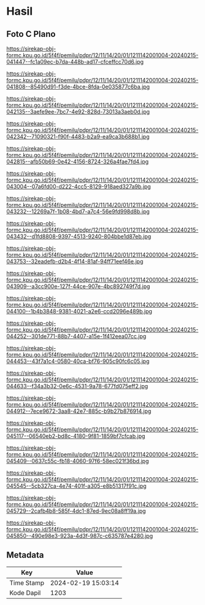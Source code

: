 # Hasil

## Foto C Plano

https://sirekap-obj-formc.kpu.go.id/5f4f/pemilu/pdpr/12/11/14/20/01/1211142001004-20240215-041447--fc1a09ec-b7da-448b-ad17-cfceffcc70d6.jpg

https://sirekap-obj-formc.kpu.go.id/5f4f/pemilu/pdpr/12/11/14/20/01/1211142001004-20240215-041808--85490d91-f3de-4bce-8fda-0e035877c6ba.jpg

https://sirekap-obj-formc.kpu.go.id/5f4f/pemilu/pdpr/12/11/14/20/01/1211142001004-20240215-042135--3aefe9ee-7bc7-4e92-828d-73013a3aeb0d.jpg

https://sirekap-obj-formc.kpu.go.id/5f4f/pemilu/pdpr/12/11/14/20/01/1211142001004-20240215-042342--71090321-f90f-4483-b2a9-ea9ca3b688b1.jpg

https://sirekap-obj-formc.kpu.go.id/5f4f/pemilu/pdpr/12/11/14/20/01/1211142001004-20240215-042815--afb50b69-0e42-4156-8724-326a4fae7fd4.jpg

https://sirekap-obj-formc.kpu.go.id/5f4f/pemilu/pdpr/12/11/14/20/01/1211142001004-20240215-043004--07a6fd00-d222-4cc5-8129-918aed327a9b.jpg

https://sirekap-obj-formc.kpu.go.id/5f4f/pemilu/pdpr/12/11/14/20/01/1211142001004-20240215-043232--12269a7f-1b08-4bd7-a7c4-56e9fd998d8b.jpg

https://sirekap-obj-formc.kpu.go.id/5f4f/pemilu/pdpr/12/11/14/20/01/1211142001004-20240215-043432--d1fd8808-9397-4513-9240-804bbe1d87eb.jpg

https://sirekap-obj-formc.kpu.go.id/5f4f/pemilu/pdpr/12/11/14/20/01/1211142001004-20240215-043753--32eadefb-d2b4-4f14-81af-94ff71eef46e.jpg

https://sirekap-obj-formc.kpu.go.id/5f4f/pemilu/pdpr/12/11/14/20/01/1211142001004-20240215-043909--a3cc900e-127f-44ce-907e-4bc892749f7d.jpg

https://sirekap-obj-formc.kpu.go.id/5f4f/pemilu/pdpr/12/11/14/20/01/1211142001004-20240215-044100--1b4b3848-9381-4021-a2e6-ccd2096e489b.jpg

https://sirekap-obj-formc.kpu.go.id/5f4f/pemilu/pdpr/12/11/14/20/01/1211142001004-20240215-044252--301de771-88b7-4407-a15e-1f412eea07cc.jpg

https://sirekap-obj-formc.kpu.go.id/5f4f/pemilu/pdpr/12/11/14/20/01/1211142001004-20240215-044453--43f7a1c4-0580-40ca-bf76-905c90fc6c05.jpg

https://sirekap-obj-formc.kpu.go.id/5f4f/pemilu/pdpr/12/11/14/20/01/1211142001004-20240215-044633--f34a3b32-0e6c-4531-9a78-677fd075eff2.jpg

https://sirekap-obj-formc.kpu.go.id/5f4f/pemilu/pdpr/12/11/14/20/01/1211142001004-20240215-044912--7ece9672-3aa8-42e7-885c-b9b27b876914.jpg

https://sirekap-obj-formc.kpu.go.id/5f4f/pemilu/pdpr/12/11/14/20/01/1211142001004-20240215-045117--06540eb2-bd8c-4180-9f81-1859bf7cfcab.jpg

https://sirekap-obj-formc.kpu.go.id/5f4f/pemilu/pdpr/12/11/14/20/01/1211142001004-20240215-045409--0637c55c-fb18-4060-97f6-58ec021f36bd.jpg

https://sirekap-obj-formc.kpu.go.id/5f4f/pemilu/pdpr/12/11/14/20/01/1211142001004-20240215-045545--5cb327ca-4e74-401f-a305-e8b51317f91c.jpg

https://sirekap-obj-formc.kpu.go.id/5f4f/pemilu/pdpr/12/11/14/20/01/1211142001004-20240215-045729--2cafb4b8-585f-4dc1-87ed-9ec08a8ff19a.jpg

https://sirekap-obj-formc.kpu.go.id/5f4f/pemilu/pdpr/12/11/14/20/01/1211142001004-20240215-045850--490e98e3-923a-4d3f-987c-c635787e4280.jpg


## Metadata

| Key        | Value               |
| ---------- | ------------------- |
| Time Stamp | 2024-02-19 15:03:14 |
| Kode Dapil | 1203                |



